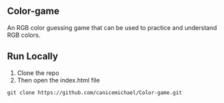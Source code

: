 ## Color-game
An RGB color guessing game that can be used to practice and understand RGB colors.

## Run Locally
1. Clone the repo
2. Then open the index.html file
```
git clone https://github.com/canicemichael/Color-game.git
```
